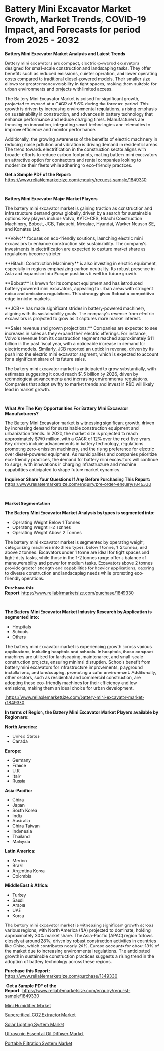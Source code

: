 <p><h1>Battery Mini Excavator Market Growth, Market Trends, COVID-19 Impact, and Forecasts for period from 2025 - 2032</h1></p><p><strong>Battery Mini Excavator Market Analysis and Latest Trends</strong></p>
<p><p>Battery mini excavators are compact, electric-powered excavators designed for small-scale construction and landscaping tasks. They offer benefits such as reduced emissions, quieter operation, and lower operating costs compared to traditional diesel-powered models. Their smaller size allows for greater maneuverability in tight spaces, making them suitable for urban environments and projects with limited access.</p><p>The Battery Mini Excavator Market is poised for significant growth, projected to expand at a CAGR of 5.6% during the forecast period. This growth is driven by increasing environmental regulations, a rising emphasis on sustainability in construction, and advances in battery technology that enhance performance and reduce charging times. Manufacturers are focusing on innovation, integrating smart technologies and telematics to improve efficiency and monitor performance. </p><p>Additionally, the growing awareness of the benefits of electric machinery in reducing noise pollution and vibration is driving demand in residential areas. The trend towards electrification in the construction sector aligns with broader efforts to reduce carbon footprints, making battery mini excavators an attractive option for contractors and rental companies looking to modernize their fleets while adhering to eco-friendly practices.</p></p>
<p><strong>Get a Sample PDF of the Report:&nbsp;</strong> <a href="https://www.reliablemarketsize.com/enquiry/request-sample/1849330?utm_campaign=2113&utm_medium=2&utm_source=Github&utm_content=ia&utm_term=11042025&utm_id=battery-mini-excavator">https://www.reliablemarketsize.com/enquiry/request-sample/1849330</a></p>
<p>&nbsp;</p>
<p><strong>Battery Mini Excavator Major Market Players</strong></p>
<p><p>The battery mini excavator market is gaining traction as construction and infrastructure demand grows globally, driven by a search for sustainable options. Key players include Volvo, KATO-CES, Hitachi Construction Machinery, Bobcat, JCB, Takeuchi, Mecalac, Hyundai, Wacker Neuson SE, and Komatsu Ltd.</p><p>**Volvo** focuses on eco-friendly solutions, launching electric mini excavators to enhance construction site sustainability. The company's investments in electrification are expected to capture market share as regulations become stricter.</p><p>**Hitachi Construction Machinery** is also investing in electric equipment, especially in regions emphasizing carbon neutrality. Its robust presence in Asia and expansion into Europe positions it well for future growth.</p><p>**Bobcat** is known for its compact equipment and has introduced battery-powered mini excavators, appealing to urban areas with stringent noise and emissions regulations. This strategy gives Bobcat a competitive edge in niche markets.</p><p>**JCB** has made significant strides in battery-powered machinery, aligning with its sustainability goals. The company's revenue from electric excavators is projected to grow as it captures more market interest.</p><p>**Sales revenue and growth projections:** Companies are expected to see increases in sales as they expand their electric offerings. For instance, Volvo's revenue from its construction segment reached approximately $11 billion in the past fiscal year, with a noticeable increase in demand for electric models. Similarly, JCB reported an uptick in revenue, driven by its push into the electric mini excavator segment, which is expected to account for a significant share of its future sales.</p><p>The battery mini excavator market is anticipated to grow substantially, with estimates suggesting it could reach $1.5 billion by 2026, driven by technological advancements and increasing environmental regulations. Companies that adapt swiftly to market trends and invest in R&D will likely lead in market growth.</p></p>
<p>&nbsp;</p>
<p><strong>What Are The Key Opportunities For Battery Mini Excavator Manufacturers?</strong></p>
<p><p>The Battery Mini Excavator market is witnessing significant growth, driven by increasing demand for sustainable construction equipment and urbanization trends. In 2023, the market size is projected to reach approximately $750 million, with a CAGR of 12% over the next five years. Key drivers include advancements in battery technology, regulations promoting zero-emission machinery, and the rising preference for electric over diesel-powered equipment. As municipalities and companies prioritize eco-friendly practices, the demand for battery mini excavators will continue to surge, with innovations in charging infrastructure and machine capabilities anticipated to shape future market dynamics.</p></p>
<p><strong>Inquire or Share Your Questions If Any Before Purchasing This Report:</strong> <a href="https://www.reliablemarketsize.com/enquiry/pre-order-enquiry/1849330?utm_campaign=2113&utm_medium=2&utm_source=Github&utm_content=ia&utm_term=11042025&utm_id=battery-mini-excavator">https://www.reliablemarketsize.com/enquiry/pre-order-enquiry/1849330</a></p>
<p>&nbsp;</p>
<p><strong>Market Segmentation</strong></p>
<p><strong>The Battery Mini Excavator Market Analysis by types is segmented into:</strong></p>
<p><ul><li>Operating Weight Below 1 Tonnes</li><li>Operating Weight 1-2 Tonnes</li><li>Operating Weight Above 2 Tonnes</li></ul></p>
<p><p>The battery mini excavator market is segmented by operating weight, categorizing machines into three types: below 1 tonne, 1-2 tonnes, and above 2 tonnes. Excavators under 1 tonne are ideal for tight spaces and light-duty tasks, while those in the 1-2 tonnes range offer a balance of maneuverability and power for medium tasks. Excavators above 2 tonnes provide greater strength and capabilities for heavier applications, catering to diverse construction and landscaping needs while promoting eco-friendly operations.</p></p>
<p><strong>Purchase this Report:&nbsp;</strong><a href="https://www.reliablemarketsize.com/purchase/1849330?utm_campaign=2113&utm_medium=2&utm_source=Github&utm_content=ia&utm_term=11042025&utm_id=battery-mini-excavator">https://www.reliablemarketsize.com/purchase/1849330</a></p>
<p>&nbsp;</p>
<p><strong>The Battery Mini Excavator Market Industry Research by Application is segmented into:</strong></p>
<p><ul><li>Hospitals</li><li>Schools</li><li>Others</li></ul></p>
<p><p>The battery mini excavator market is experiencing growth across various applications, including hospitals and schools. In hospitals, these compact machines are utilized for landscaping, maintenance, and small-scale construction projects, ensuring minimal disruption. Schools benefit from battery mini excavators for infrastructure improvements, playground installations, and landscaping, promoting a safer environment. Additionally, other sectors, such as residential and commercial construction, are adopting these eco-friendly machines for their efficiency and low emissions, making them an ideal choice for urban development.</p></p>
<p><a href="https://www.reliablemarketsize.com/battery-mini-excavator-market-r1849330?utm_campaign=2113&utm_medium=2&utm_source=Github&utm_content=ia&utm_term=11042025&utm_id=battery-mini-excavator">&nbsp;https://www.reliablemarketsize.com/battery-mini-excavator-market-r1849330</a></p>
<p><strong>In terms of Region, the Battery Mini Excavator Market Players available by Region are:</strong></p>
<p>
    <p> <strong> North America: </strong>
        <ul>
            <li>United States</li>
            <li>Canada</li>
        </ul>
        </p> 
    <p> <strong> Europe: </strong>
        <ul>
            <li>Germany</li>
            <li>France</li>
            <li>U.K.</li>
            <li>Italy</li>
            <li>Russia</li>
        </ul>
        </p> 
    <p> <strong> Asia-Pacific: </strong>
        <ul>
            <li>China</li>
            <li>Japan</li>
            <li>South Korea</li>
            <li>India</li>
            <li>Australia</li>
            <li>China Taiwan</li>
            <li>Indonesia</li>
            <li>Thailand</li>
            <li>Malaysia</li>
        </ul>
        </p> 
    <p> <strong> Latin America: </strong>
        <ul>
            <li>Mexico</li>
            <li>Brazil</li>
            <li>Argentina Korea</li>
            <li>Colombia</li>
        </ul>
        </p> 
    <p> <strong> Middle East & Africa: </strong>
        <ul>
            <li>Turkey</li>
            <li>Saudi</li>
            <li>Arabia</li>
            <li>UAE</li>
            <li>Korea</li>
        </ul>
    </p>
    </p>
<p><p>The battery mini excavator market is witnessing significant growth across various regions, with North America (NA) projected to dominate, holding approximately 30% market share. The Asia-Pacific (APAC) region follows closely at around 28%, driven by robust construction activities in countries like China, which contributes nearly 20%. Europe accounts for about 18% of the market due to increasing environmental regulations. The anticipated growth in sustainable construction practices suggests a rising trend in the adoption of battery technology across these regions.</p></p>
<p><strong>Purchase this Report: </strong><a href="https://www.reliablemarketsize.com/purchase/1849330?utm_campaign=2113&utm_medium=2&utm_source=Github&utm_content=ia&utm_term=11042025&utm_id=battery-mini-excavator">https://www.reliablemarketsize.com/purchase/1849330</a></p>
<p>&nbsp;<strong>Get a Sample PDF of the Report:&nbsp;&nbsp;</strong><a href="https://www.reliablemarketsize.com/enquiry/request-sample/1849330?utm_campaign=2113&utm_medium=2&utm_source=Github&utm_content=ia&utm_term=11042025&utm_id=battery-mini-excavator">https://www.reliablemarketsize.com/enquiry/request-sample/1849330</a></p>
<p><strong></strong></p>
<p><p><a href="https://github.com/zhininzacher/Market-Research-Report-List-1/blob/main/mini-humidifier-market.md?utm_campaign=2113&utm_medium=2&utm_source=Github&utm_content=ia&utm_term=11042025&utm_id=battery-mini-excavator">Mini Humidifier Market</a></p><p><a href="https://github.com/roehrtizonov/Market-Research-Report-List-1/blob/main/supercritical-co2-extractor-market.md?utm_campaign=2113&utm_medium=2&utm_source=Github&utm_content=ia&utm_term=11042025&utm_id=battery-mini-excavator">Supercritical CO2 Extractor Market</a></p><p><a href="https://github.com/welidaeisya/Market-Research-Report-List-1/blob/main/solar-lighting-system-market.md?utm_campaign=2113&utm_medium=2&utm_source=Github&utm_content=ia&utm_term=11042025&utm_id=battery-mini-excavator">Solar Lighting System Market</a></p><p><a href="https://github.com/sgroitrieu7f/Market-Research-Report-List-1/blob/main/ultrasonic-essential-oil-diffuser-market.md?utm_campaign=2113&utm_medium=2&utm_source=Github&utm_content=ia&utm_term=11042025&utm_id=battery-mini-excavator">Ultrasonic Essential Oil Diffuser Market</a></p><p><a href="https://github.com/donsonjupa/Market-Research-Report-List-1/blob/main/portable-filtration-system-market.md?utm_campaign=2113&utm_medium=2&utm_source=Github&utm_content=ia&utm_term=11042025&utm_id=battery-mini-excavator">Portable Filtration System Market</a></p></p>
